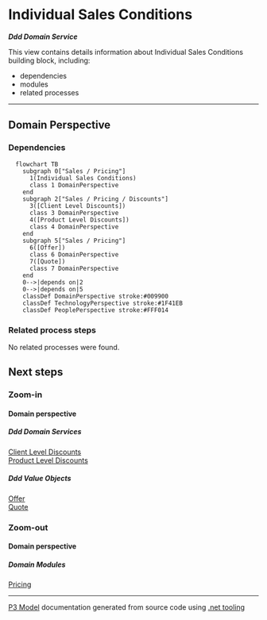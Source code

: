 ﻿
# Individual Sales Conditions

***Ddd Domain Service***  

This view contains details information about Individual Sales Conditions building block, including:
- dependencies
- modules
- related processes  

---



## Domain Perspective


### Dependencies

```mermaid
  flowchart TB
    subgraph 0["Sales / Pricing"]
      1(Individual Sales Conditions)
      class 1 DomainPerspective
    end
    subgraph 2["Sales / Pricing / Discounts"]
      3([Client Level Discounts])
      class 3 DomainPerspective
      4([Product Level Discounts])
      class 4 DomainPerspective
    end
    subgraph 5["Sales / Pricing"]
      6([Offer])
      class 6 DomainPerspective
      7([Quote])
      class 7 DomainPerspective
    end
    0-->|depends on|2
    0-->|depends on|5
    classDef DomainPerspective stroke:#009900
    classDef TechnologyPerspective stroke:#1F41EB
    classDef PeoplePerspective stroke:#FFF014
```

### Related process steps

No related processes were found.  

## Next steps


### Zoom-in


#### Domain perspective


##### Ddd Domain Services

[Client Level Discounts](Discounts/ClientLevelDiscounts.md)  
[Product Level Discounts](Discounts/ProductLevelDiscounts.md)  

##### Ddd Value Objects

[Offer](Offer.md)  
[Quote](Quote.md)  

### Zoom-out


#### Domain perspective


##### Domain Modules

[Pricing](Pricing.md)  

---

[P3 Model](https://github.com/P3-model/P3-model) documentation generated from source code using [.net tooling](https://github.com/P3-model/P3-model-dotnet)